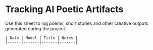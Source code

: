 # Tracking AI Poetic Artifacts

Use this sheet to log poems, short stories and other creative outputs
generated during the project.

```
| Date | Model | Title | Notes |
|------|-------|-------|-------|
```

